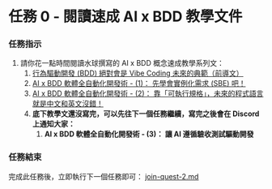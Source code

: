 # 任務 0 - 閱讀速成 AI x BDD 教學文件

### 任務指示

1. 請你花一點時間閱讀水球撰寫的 AI x BDD 概念速成教學系列文：
   1. [行為驅動開發 (BDD) 絕對會是 Vibe Coding 未來的典範（前導文）](https://blog.waterballsa.tw/bdd-initial-intro/)
   2. [AI x BDD 軟體全自動化開發術 - (1)： 先學會實例化需求 (SBE) 吧！](https://blog.waterballsa.tw/ai-bdd-1-sbe/)
   3. [AI x BDD 軟體全自動化開發術 - (2)： 靠「可執行規格」，未來的程式語言就是中文和英文沒錯！](https://blog.waterballsa.tw/ai-bdd-2-executable-spec/)
   4. **底下教學文還沒寫完，可以先往下一個任務繼續，寫完之後會在 Discord 上通知大家：**
      1. **AI x BDD 軟體全自動化開發術 - (3)： 讓 AI 遵循驗收測試驅動開發**

### 任務結束

完成此任務後，立即執行下一個任務即可： [join-quest-2.md](../quick-start/join-quest-2.md "mention")
